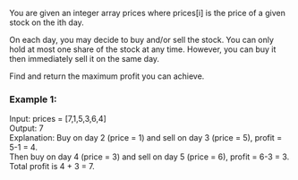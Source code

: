 You are given an integer array prices where prices[i] is the price of a given stock on the ith day.<br/>

On each day, you may decide to buy and/or sell the stock. You can only hold at most one share of the stock at any time. However, you can buy it then immediately sell it on the same day.<br/>

Find and return the maximum profit you can achieve.<br/>

 

### Example 1:

Input: prices = [7,1,5,3,6,4]<br/>
Output: 7<br/>
Explanation: Buy on day 2 (price = 1) and sell on day 3 (price = 5), profit = 5-1 = 4.<br/>
Then buy on day 4 (price = 3) and sell on day 5 (price = 6), profit = 6-3 = 3.<br/>
Total profit is 4 + 3 = 7.<br/>